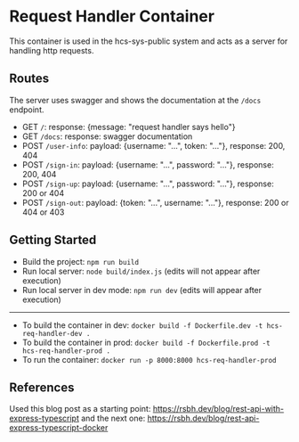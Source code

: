 # Request Handler Container

This container is used in the hcs-sys-public system and acts as a server for handling http requests.

## Routes

The server uses swagger and shows the documentation at the `/docs` endpoint.

- GET `/`: response: {message: "request handler says hello"}
- GET `/docs`: response: swagger documentation
- POST `/user-info`: payload: {username: "...", token: "..."}, response: 200, 404
- POST `/sign-in`: payload: {username: "...", password: "..."}, response: 200, 404
- POST `/sign-up`: payload: {username: "...", password: "..."}, response: 200 or 404
- POST `/sign-out`: payload: {token: "...", username: "..."}, response: 200 or 404 or 403

## Getting Started

- Build the project: `npm run build`
- Run local server: `node build/index.js` (edits will not appear after execution)
- Run local server in dev mode: `npm run dev` (edits will appear after execution)

---

- To build the container in dev: `docker build -f Dockerfile.dev -t hcs-req-handler-dev .`
- To build the container in prod: `docker build -f Dockerfile.prod -t hcs-req-handler-prod .`
- To run the container: `docker run -p 8000:8000 hcs-req-handler-prod`

## References

Used this blog post as a starting point: https://rsbh.dev/blog/rest-api-with-express-typescript
and the next one: https://rsbh.dev/blog/rest-api-express-typescript-docker
